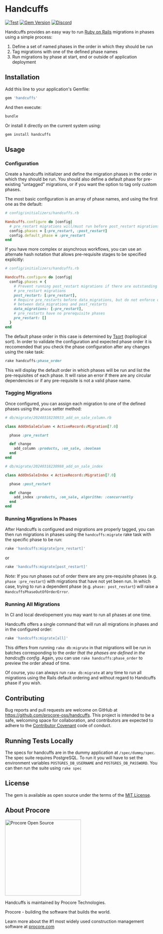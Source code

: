 # Handcuffs

[![Test](https://github.com/procore-oss/handcuffs/actions/workflows/test.yaml/badge.svg?branch=main)](https://github.com/procore-oss/handcuffs/actions/workflows/test.yaml)
[![Gem Version](https://badge.fury.io/rb/handcuffs.svg)](https://badge.fury.io/rb/handcuffs)
[![Discord](https://img.shields.io/badge/Chat-EDEDED?logo=discord)](https://discord.gg/PbntEMmWws)

Handcuffs provides an easy way to run [Ruby on Rails](https://rubyonrails.org/) migrations in phases using a simple process:

1. Define a set of named phases in the order in which they should be run
2. Tag migrations with one of the defined phase names
3. Run migrations by phase at start, end or outside of application deployment


## Installation

Add this line to your application's Gemfile:

```ruby
gem 'handcuffs'
```

And then execute:

```bash
bundle
```

Or install it directly on the current system using:

```bash
gem install handcuffs
```


## Usage

### Configuration

Create a handcuffs initializer and define the migration phases in the order in which they should be run. You should also define a default phase for pre-existing "untagged" migrations, or if you want the option to tag only custom phases.

The most basic configuration is an array of phase names, and using the first one as the default:

```ruby
# config/initializers/handcuffs.rb

Handcuffs.configure do |config|
  # pre_restart migrations will/must run before post_restart migrations
  config.phases = [:pre_restart, :post_restart]
  config.default_phase = :pre_restart
end
```

If you have more complex or asynchrous workflows, you can use an alternate hash notation that allows pre-requisite stages to be specified explicitly:

```ruby
# config/initializers/handcuffs.rb

Handcuffs.configure do |config|
  config.phases = {
    # Prevent running post_restart migrations if there are outstanding
    # pre_restart migrations
    post_restart: [:pre_restart],
    # Require pre_restarts before data_migrations, but do not enforce ordering
    # between data_migrations and post_restarts
    data_migrations: [:pre_restart],
    # pre_restarts have no prerequisite phases
    pre_restart: []
  }
end
```

The default phase order in this case is determined by [Tsort](https://github.com/ruby/tsort) (topilogical sort). In order to validate the configuration and expected phase order it is reccomended that you check the phase configuration after any changes using the rake task:

```ruby
rake handcuffs:phase_order
```

This will display the default order in which phases will be run and list the pre-requisites of each phase. It will raise an error if there are any circular dependencies or if any pre-requisite is not a valid phase name.

### Tagging Migrations

Once configured, you can assign each migration to one of the defined phases using the `phase` setter method:

```ruby
# db/migrate/20240318230933_add_on_sale_column.rb

class AddOnSaleColumn < ActiveRecord::Migration[7.0]

  phase :pre_restart

  def change
    add_column :products, :on_sale, :boolean
  end
end
```

```ruby
# db/migrate/20240318230988_add_on_sale_index

class AddOnSaleIndex < ActiveRecord::Migration[7.0]

  phase :post_restart

  def change
    add_index :products, :on_sale, algorithm: :concurrently
  end
end
```

### Running Migrations In Phases

After Handcuffs is configured and migrations are properly tagged, you can then run  migrations in phases using the `handcuffs:migrate` rake task with the specific phase to be run:

```bash
rake 'handcuffs:migrate[pre_restart]'
```

or

```bash
rake 'handcuffs:migrate[post_restart]'
```

*Note:* If you run phases out of order there are any pre-requisite phases (e.g. `phase :pre_restart`) with migrations that have not yet been run. In which case, trying to run a dependent phase (e.g. `phase: post_restart`) will raise a `HandcuffsPhaseOutOfOrderError`.

### Running All Migrations

In CI and local developement you may want to run all phases at one time.

Handcuffs offers a single command that will run all migrations in phases and in the configured order:

```bash
rake 'handcuffs:migrate[all]'
```

This differs from running `rake db:migrate` in that migrations will be run in batches corresponding to the _order that the phases are defined in the handcuffs config_. Again, you can use `rake handcuffs:phase_order` to preview the order ahead of time.

Of course, you can always run `rake db:migrate` at any time to run all migrations using the Rails default ordering and without regard to Handcuffs phase if you wish.



## Contributing

Bug reports and pull requests are welcome on GitHub at <https://github.com/procore-oss/handcuffs>. This project is intended to be a safe, welcoming space for collaboration, and contributors are expected to adhere to the [Contributor Covenant](http://contributor-covenant.org) code of conduct.


## Running Tests Locally

The specs for handcuffs are in the dummy application at `/spec/dummy/spec`. The spec suite requires PostgreSQL. To run it you will have to set the environment variables `POSTGRES_DB_USERNAME` and `POSTGRES_DB_PASSWORD`. You can then run the suite using `rake spec`


## License

The gem is available as open source under the terms of the [MIT License](http://opensource.org/licenses/MIT).


## About Procore

<img
  src="https://raw.githubusercontent.com/procore-oss/.github/main/procorelightlogo.png"
  alt="Procore Open Source"
  width="250px"
/>

Handcuffs is maintained by Procore Technologies.

Procore - building the software that builds the world.

Learn more about the #1 most widely used construction management software at [procore.com](https://www.procore.com/)

